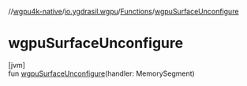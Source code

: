 //[wgpu4k-native](../../../index.md)/[io.ygdrasil.wgpu](../index.md)/[Functions](index.md)/[wgpuSurfaceUnconfigure](wgpu-surface-unconfigure.md)

# wgpuSurfaceUnconfigure

[jvm]\
fun [wgpuSurfaceUnconfigure](wgpu-surface-unconfigure.md)(handler: MemorySegment)